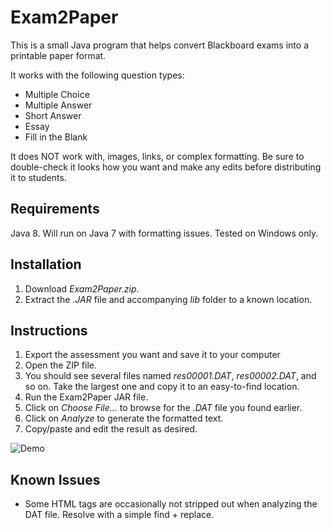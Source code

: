 # Exam2Paper

This is a small Java program that helps convert Blackboard exams into a printable paper format.

It works with the following question types:

* Multiple Choice
* Multiple Answer
* Short Answer
* Essay
* Fill in the Blank

It does NOT work with, images, links, or complex formatting. Be sure to double-check it looks how you want and make any edits before distributing it to students.

## Requirements

Java 8. Will run on Java 7 with formatting issues. Tested on Windows only.

## Installation

1. Download *Exam2Paper.zip*.
2. Extract the *.JAR* file and accompanying *lib* folder to a known location.

## Instructions

1. Export the assessment you want and save it to your computer
2. Open the ZIP file.
3. You should see several files named *res00001.DAT*, *res00002.DAT*, and so on. Take the largest one and copy it to an easy-to-find location.
4. Run the Exam2Paper JAR file.
5. Click on *Choose File...* to browse for the *.DAT* file you found earlier.
6. Click on *Analyze* to generate the formatted text.
7. Copy/paste and edit the result as desired.

![Demo](http://i.imgur.com/7Pf2a0V.png)

## Known Issues

* Some HTML tags are occasionally not stripped out when analyzing the DAT file. Resolve with a simple find + replace.



